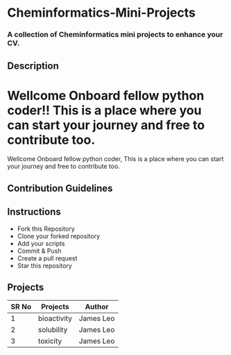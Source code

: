 # Cheminformatics-Mini-Projects
### A collection of Cheminformatics mini projects to enhance your CV.


## Description


Wellcome Onboard fellow python coder!! This is a place where you can start your journey and free to contribute too.
=======
Wellcome Onboard fellow python coder, This is a place where you can start your journey and free to contribute too.


## Contribution Guidelines

## Instructions
* Fork this Repository
* Clone your forked repository
* Add your scripts
* Commit & Push
* Create a pull request
* Star this repository

## Projects


|SR No |Projects  | Author|
--- | --- | ---|
|1|bioactivity|James Leo|
|2|solubility|James Leo|
|3|toxicity|James Leo|

